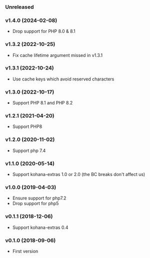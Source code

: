 ### Unreleased

### v1.4.0 (2024-02-08)

* Drop support for PHP 8.0 & 8.1

### v1.3.2 (2022-10-25)

* Fix cache lifetime argument missed in v1.3.1

### v1.3.1 (2022-10-24)

* Use cache keys which avoid reserved characters

### v1.3.0 (2022-10-17)

* Support PHP 8.1 and PHP 8.2

### v1.2.1 (2021-04-20)

* Support PHP8

### v1.2.0 (2020-11-02)

* Support php 7.4

### v1.1.0 (2020-05-14)

* Support kohana-extras 1.0 or 2.0 (the BC breaks don't affect us)

### v1.0.0 (2019-04-03)

* Ensure support for php7.2
* Drop support for php5

### v0.1.1 (2018-12-06)

* Support kohana-extras 0.4

### v0.1.0 (2018-09-06)

* First version
